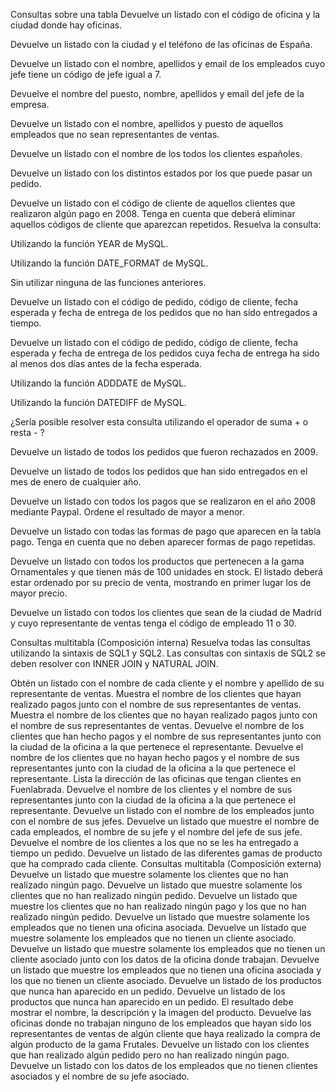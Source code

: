 Consultas sobre una tabla
Devuelve un listado con el código de oficina y la ciudad donde hay oficinas.

Devuelve un listado con la ciudad y el teléfono de las oficinas de España.

Devuelve un listado con el nombre, apellidos y email de los empleados cuyo jefe tiene un código de jefe igual a 7.

Devuelve el nombre del puesto, nombre, apellidos y email del jefe de la empresa.

Devuelve un listado con el nombre, apellidos y puesto de aquellos empleados que no sean representantes de ventas.

Devuelve un listado con el nombre de los todos los clientes españoles.

Devuelve un listado con los distintos estados por los que puede pasar un pedido.

Devuelve un listado con el código de cliente de aquellos clientes que realizaron algún pago en 2008. Tenga en cuenta que deberá eliminar aquellos códigos de cliente que aparezcan repetidos. Resuelva la consulta:

Utilizando la función YEAR de MySQL.

Utilizando la función DATE_FORMAT de MySQL.

Sin utilizar ninguna de las funciones anteriores.

Devuelve un listado con el código de pedido, código de cliente, fecha esperada y fecha de entrega de los pedidos que no han sido entregados a tiempo.

Devuelve un listado con el código de pedido, código de cliente, fecha esperada y fecha de entrega de los pedidos cuya fecha de entrega ha sido al menos dos días antes de la fecha esperada.

Utilizando la función ADDDATE de MySQL.

Utilizando la función DATEDIFF de MySQL.

¿Sería posible resolver esta consulta utilizando el operador de suma + o resta - ?

Devuelve un listado de todos los pedidos que fueron rechazados en 2009.

Devuelve un listado de todos los pedidos que han sido entregados en el mes de enero de cualquier año.

Devuelve un listado con todos los pagos que se realizaron en el año 2008 mediante Paypal. Ordene el resultado de mayor a menor.

Devuelve un listado con todas las formas de pago que aparecen en la tabla pago. Tenga en cuenta que no deben aparecer formas de pago repetidas.

Devuelve un listado con todos los productos que pertenecen a la gama Ornamentales y que tienen más de 100 unidades en stock. El listado deberá estar ordenado por su precio de venta, mostrando en primer lugar los de mayor precio.

Devuelve un listado con todos los clientes que sean de la ciudad de Madrid y cuyo representante de ventas tenga el código de empleado 11 o 30.

Consultas multitabla (Composición interna)
Resuelva todas las consultas utilizando la sintaxis de SQL1 y SQL2. Las consultas con sintaxis de SQL2 se deben resolver con INNER JOIN y NATURAL JOIN.

Obtén un listado con el nombre de cada cliente y el nombre y apellido de su representante de ventas.
Muestra el nombre de los clientes que hayan realizado pagos junto con el nombre de sus representantes de ventas.
Muestra el nombre de los clientes que no hayan realizado pagos junto con el nombre de sus representantes de ventas.
Devuelve el nombre de los clientes que han hecho pagos y el nombre de sus representantes junto con la ciudad de la oficina a la que pertenece el representante.
Devuelve el nombre de los clientes que no hayan hecho pagos y el nombre de sus representantes junto con la ciudad de la oficina a la que pertenece el representante.
Lista la dirección de las oficinas que tengan clientes en Fuenlabrada.
Devuelve el nombre de los clientes y el nombre de sus representantes junto con la ciudad de la oficina a la que pertenece el representante.
Devuelve un listado con el nombre de los empleados junto con el nombre de sus jefes.
Devuelve un listado que muestre el nombre de cada empleados, el nombre de su jefe y el nombre del jefe de sus jefe.
Devuelve el nombre de los clientes a los que no se les ha entregado a tiempo un pedido.
Devuelve un listado de las diferentes gamas de producto que ha comprado cada cliente.
Consultas multitabla (Composición externa)
Devuelve un listado que muestre solamente los clientes que no han realizado ningún pago.
Devuelve un listado que muestre solamente los clientes que no han realizado ningún pedido.
Devuelve un listado que muestre los clientes que no han realizado ningún pago y los que no han realizado ningún pedido.
Devuelve un listado que muestre solamente los empleados que no tienen una oficina asociada.
Devuelve un listado que muestre solamente los empleados que no tienen un cliente asociado.
Devuelve un listado que muestre solamente los empleados que no tienen un cliente asociado junto con los datos de la oficina donde trabajan.
Devuelve un listado que muestre los empleados que no tienen una oficina asociada y los que no tienen un cliente asociado.
Devuelve un listado de los productos que nunca han aparecido en un pedido.
Devuelve un listado de los productos que nunca han aparecido en un pedido. El resultado debe mostrar el nombre, la descripción y la imagen del producto.
Devuelve las oficinas donde no trabajan ninguno de los empleados que hayan sido los representantes de ventas de algún cliente que haya realizado la compra de algún producto de la gama Frutales.
Devuelve un listado con los clientes que han realizado algún pedido pero no han realizado ningún pago.
Devuelve un listado con los datos de los empleados que no tienen clientes asociados y el nombre de su jefe asociado.



